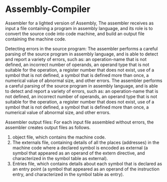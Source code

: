 # Assembly-Compiler
Assembler for a lighted version of Assembly, 
The assembler receives as input a file containing a program in assembly language, and its role is to convert the source code into code machine, and build an output file containing the machine code.

Detecting errors in the source program:
The assembler performs a careful parsing of the source program in assembly language, and is able to detect and report a variety of errors, such as: an operation-name that is not defined, an incorrect number of operands, an operand type that is not suitable for the operation, a register number that does not exist, use of a symbol that is not defined, a symbol that is defined more than once, a numerical value of abnormal size, and other errors.
The assembler performs a careful parsing of the source program in assembly language, and is able to detect and report a variety of errors, such as: an operation-name that is not defined, an incorrect number of operands, an operand type that is not suitable for the operation, a register number that does not exist, use of a symbol that is not defined, a symbol that is defined more than once, a numerical value of abnormal size, and other errors.

Assembler output files:
For each input file assembled without errors, the assembler creates output files as follows.
1. object file, which contains the machine code.
2. The externals file, containing details of all the places (addresses) in the machine code where a declared symbol is encoded
as external (a symbol that appeared as an operand of the extern directive, and characterized in the symbol table as external).
3. Entries file, which contains details about each symbol that is declared as an entry point (a symbol that appeared as an operand of the instruction
entry, and characterized in the symbol table as entry).
